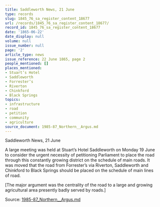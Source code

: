 ```yaml
---
title: Saddleworth News, 21 June
type: records
slug: 1845_76_sa_register_content_18677
url: /records/1845_76_sa_register_content_18677/
record_id: 1845_76_sa_register_content_18677
date: '1865-06-22'
date_display: null
volume: null
issue_number: null
page: '2'
article_type: news
issue_reference: 22 June 1865, page 2
people_mentioned: []
places_mentioned:
- Stuart’s Hotel
- Saddleworth
- Forrester’s
- Riverton
- Chinkford
- Black Springs
topics:
- infrastructure
- road
- petition
- community
- agriculture
source_document: 1985-87_Northern__Argus.md
---
```


Saddleworth News, 21 June

A large meeting was held at Stuart’s Hotel Saddleworth on Monday 19 June to consider the urgent necessity of petitioning Parliament to place the road through this constantly growing district on the schedule of main roads.  It was moved that the road from Forrester’s via Riverton, Saddleworth and Chinkford to Black Springs should be placed on the schedule of main lines of road.

[The major argument was the centrality of the road to a large and growing agricultural area presently badly served by roads.]

Source: [1985-87_Northern__Argus.md](/downloads/markdown/1985-87_Northern__Argus.md)
